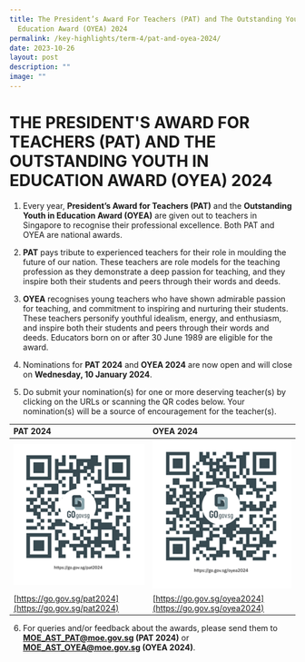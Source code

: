 ```yaml
---
title: The President’s Award For Teachers (PAT) and The Outstanding Youth In
  Education Award (OYEA) 2024
permalink: /key-highlights/term-4/pat-and-oyea-2024/
date: 2023-10-26
layout: post
description: ""
image: ""
---
```

# THE PRESIDENT'S AWARD FOR TEACHERS (PAT) AND THE OUTSTANDING YOUTH IN EDUCATION AWARD (OYEA) 2024

1. Every year, **President’s Award for Teachers (PAT)** and the **Outstanding Youth in Education Award (OYEA)** are given out to teachers in Singapore to recognise their professional excellence. Both PAT and OYEA are national awards.

2. **PAT** pays tribute to experienced teachers for their role in moulding the future of our nation. These teachers are role models for the teaching profession as they demonstrate a deep passion for teaching, and they inspire both their students and peers through their words and deeds.

3. **OYEA** recognises young teachers who have shown admirable passion for teaching, and commitment to inspiring and nurturing their students. These teachers personify youthful idealism, energy, and enthusiasm, and inspire both their students and peers through their words and deeds. Educators born on or after 30 June 1989 are eligible for the award.

4. Nominations for **PAT 2024** and **OYEA 2024** are now open and will close on **Wednesday, 10 January 2024**.

5. Do submit your nomination(s) for one or more deserving teacher(s) by clicking on the URLs or scanning the QR codes below. Your nomination(s) will be a source of encouragement for the teacher(s).


| PAT 2024         | OYEA 2024        |
|:-----------------|:-----------------|
| ![PAT 2024](/images/pat2024.png) | ![OYEA 2024](/images/oyea2024.png) |
|[https://go.gov.sg/pat2024](https://go.gov.sg/pat2024) | [https://go.gov.sg/oyea2024](https://go.gov.sg/oyea2024)




6. For queries and/or feedback about the awards, please send them to **MOE_AST_PAT@moe.gov.sg (PAT 2024)** or **MOE_AST_OYEA@moe.gov.sg (OYEA 2024)**.